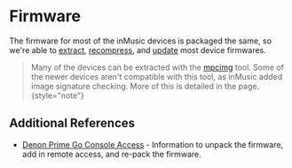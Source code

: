 # Firmware

The firmware for most of the inMusic devices is packaged the same, so we're able
to [extract](Extracting.md), [recompress](Recompressing.md), and [update](Updating.md) most device firmwares.

> Many of the devices can be extracted with
> the [mpcimg](https://github.com/TheKikGen/MPC-LiveXplore/tree/master/imgmaker) tool. Some of the newer devices aren't
> compatible with this tool, as inMusic added image signature checking. More of this is detailed in
> the [](Firmware-Layout.md) page.
> {style="note"}

## Additional References

* [Denon Prime Go Console Access](http://dnttalo.cluster029.hosting.ovh.net/doku.php?id=denon_prime_console) -
  Information to unpack the firmware, add in remote access, and re-pack the firmware.
